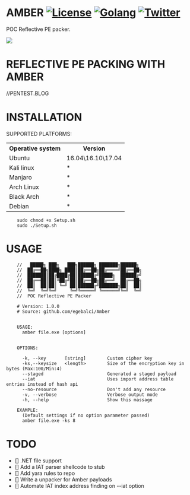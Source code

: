 # AMBER [![License](https://img.shields.io/packagist/l/doctrine/orm.svg)](https://raw.githubusercontent.com/EgeBalci/Amber/master/LICENSE) [![Golang](https://img.shields.io/badge/Golang-1.9-blue.svg)](https://golang.org) [![Twitter](https://img.shields.io/twitter/url/http/shields.io.svg?style=social)](https://twitter.com/egeblc)	
POC Reflective PE packer.

![](https://github.com/EgeBalci/Amber/raw/master/Banner.png)

# REFLECTIVE PE PACKING WITH AMBER

//PENTEST.BLOG


# INSTALLATION

SUPPORTED PLATFORMS:
<table>
    <tr>
        <th>Operative system</th>
        <th> Version </th>
    </tr>
    <tr>
        <td>Ubuntu</td>
        <td> 16.04\16.10\17.04 </td>
    </tr>
    <tr>
        <td>Kali linux</td>
        <td> * </td>
    </tr>
    <tr>
        <td>Manjaro</td>
        <td> * </td>
    </tr>
    <tr>
        <td>Arch Linux</td>
        <td> * </td>
    </tr>
    <tr>
        <td>Black Arch</td>
        <td> * </td>
    </tr>
    <tr>
        <td>Debian</td>
        <td> * </td>
    </tr>
</table>


		sudo chmod +x Setup.sh
		sudo ./Setup.sh
# USAGE


		//   █████╗ ███╗   ███╗██████╗ ███████╗██████╗ 
		//  ██╔══██╗████╗ ████║██╔══██╗██╔════╝██╔══██╗
		//  ███████║██╔████╔██║██████╔╝█████╗  ██████╔╝
		//  ██╔══██║██║╚██╔╝██║██╔══██╗██╔══╝  ██╔══██╗
		//  ██║  ██║██║ ╚═╝ ██║██████╔╝███████╗██║  ██║
		//  ╚═╝  ╚═╝╚═╝     ╚═╝╚═════╝ ╚══════╝╚═╝  ╚═╝
		//  POC Reflective PE Packer                                             

		# Version: 1.0.0
		# Source: github.com/egebalci/Amber


		USAGE: 
		  amber file.exe [options]


		OPTIONS:
		  
		  -k, --key       [string]        Custom cipher key
		  -ks,--keysize   <length>        Size of the encryption key in bytes (Max:100/Min:4)
		  --staged                        Generated a staged payload
		  --iat                           Uses import address table entries instead of hash api
		  --no-resource                   Don't add any resource
		  -v, --verbose                   Verbose output mode
		  -h, --help                      Show this massage

		EXAMPLE:
		  (Default settings if no option parameter passed)
		  amber file.exe -ks 8

# TODO

- [] .NET file support
- [] Add a IAT parser shellcode to stub
- [] Add yara rules to repo
- [] Write a unpacker for Amber payloads
- [] Automate IAT index address finding on --iat option